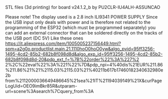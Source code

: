 STL files (3d printing)  for board v24.1.2_b by PU2CLR-IU4ALH-ASSUNCAO

Please note! 
The display used is a 2.8 inch ILI9341
POWER SUPPLY
Since the USB input only deals with power and is therefore not related to the programming of the ESP32 (which must be programmed separately) you can add an external connector that can be soldered directly on the tracks of the USB port (DC 5V)
Like these ones
https://it.aliexpress.com/item/1005005237156449.html?spm=a2g0o.productlist.main.21.1110hoO0hoO0yw&algo_pvid=95ff3256-1495-4cd2-85b2-682b8f098d8d&algo_exp_id=95ff3256-1495-4cd2-85b2-682b8f098d8d-20&pdp_ext_f=%7B%22order%22%3A%227%2 2%2C%22eval%22%3A%221%22%7D&pdp_npi=4%40dis%21EUR%211.86%211.86%21%21%2115.03%2115.03%21%40211b617b17460182340632980e2b from%2112000036649486645%21sea%21IT%21194039149%21X&curPageLogUid=OEO9imBkr85R&utparam-url=scene%3Asearch%7Cquery_from%3A
